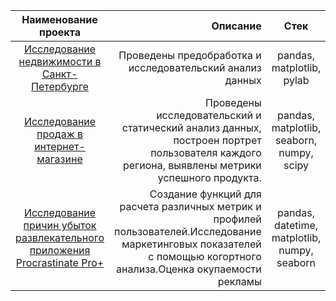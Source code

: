 | Наименование проекта  | Описание               | Стек                        |
| :--------------------:| ---------------------: |:---------------------------:|
| [Исследование недвижимости в Санкт-Петербурге](Исследование%20недвижимости%20в%20Санкт-Петербурге.ipynb) | Проведены предобработка и исследовательский анализ данных | pandas, matplotlib, pylab |
| [Исследование продаж в интернет-магазине](Исследование%20продаж%20в%20интернет-магазине.ipynb)  | Проведены исследовательский и статический анализ данных, построен портрет пользователя каждого региона, выявлены метрики успешного продукта. | pandas, matplotlib, seaborn, numpy, scipy|
|[Исследование причин убыток развлекательного приложения Procrastinate Pro+](Исследование%20причин%20убыток%20развлекательного%20приложения%20Procrastinate%20Pro+.ipynb)   |Создание функций для расчета различных метрик и профилей пользователей.Исследование маркетинговых показателей с помощью когортного анализа.Оценка окупаемости рекламы|pandas, datetime, matplotlib, numpy, seaborn |